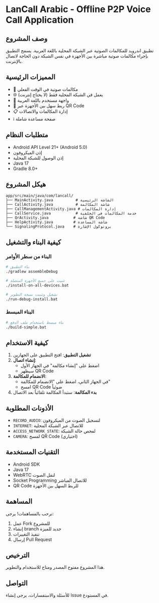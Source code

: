 # LanCall Arabic - Offline P2P Voice Call Application

## وصف المشروع
تطبيق اندرويد للمكالمات الصوتية عبر الشبكة المحلية باللغة العربية. يسمح التطبيق بإجراء مكالمات صوتية مباشرة بين الأجهزة في نفس الشبكة دون الحاجة لاتصال بالإنترنت.

## المميزات الرئيسية
- 🎤 مكالمات صوتية في الوقت الفعلي
- 🌐 يعمل في الشبكة المحلية فقط (لا يحتاج إنترنت)
- 📱 واجهة مستخدم باللغة العربية
- 🔗 ربط سهل بين الأجهزة عبر QR Code
- 📋 إدارة المكالمات والاتصالات
- ℹ️ صفحة مساعدة شاملة

## متطلبات النظام
- Android API Level 21+ (Android 5.0)
- إذن الميكروفون
- إذن الوصول للشبكة المحلية
- Java 17
- Gradle 8.0+

## هيكل المشروع
```
app/src/main/java/com/lancall/
├── MainActivity.java          # الشاشة الرئيسية
├── CallActivity.java          # شاشة المكالمة
├── CallManagementActivity.java # إدارة المكالمات
├── CallService.java           # خدمة المكالمات في الخلفية
├── QrActivity.java           # شاشة QR Code
├── HelpActivity.java         # شاشة المساعدة
└── SignalingProtocol.java    # بروتوكول الإشارة
```

## كيفية البناء والتشغيل

### البناء من سطر الأوامر
```bash
# بناء التطبيق
./gradlew assembleDebug

# تثبيت على جميع الأجهزة المتصلة
./install-on-all-devices.bat

# تشغيل وتثبيت نسخة التطوير
./run-debug-install.bat
```

### البناء المبسط
```bash
# بناء مبسط باستخدام ملف الدفع
./build-simple.bat
```

## كيفية الاستخدام

1. **تشغيل التطبيق**: افتح التطبيق على الجهازين
2. **إنشاء اتصال**: 
   - اضغط على "إنشاء مكالمة" في الجهاز الأول
   - سيظهر QR Code
3. **الانضمام للمكالمة**:
   - في الجهاز الثاني، اضغط على "الانضمام للمكالمة"
   - امسح QR Code ضوئياً
4. **بدء المكالمة**: ستبدأ المكالمة تلقائياً بعد الاتصال

## الأذونات المطلوبة
- `RECORD_AUDIO`: لتسجيل الصوت من الميكروفون
- `INTERNET`: للاتصال عبر الشبكة المحلية
- `ACCESS_NETWORK_STATE`: لفحص حالة الشبكة
- `CAMERA`: لمسح QR Code (اختياري)

## التقنيات المستخدمة
- Android SDK
- Java 17
- WebRTC لنقل الصوت
- Socket Programming للاتصال المباشر
- QR Code للربط السهل بين الأجهزة

## المساهمة
نرحب بالمساهمات! يرجى:
1. عمل Fork للمشروع
2. إنشاء branch جديد للميزة
3. تنفيذ التغييرات
4. إرسال Pull Request

## الترخيص
هذا المشروع مفتوح المصدر ومتاح للاستخدام والتطوير.

## التواصل
للأسئلة والاستفسارات، يرجى إنشاء Issue في المستودع.